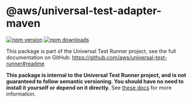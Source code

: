 <!-- START Auto-generated by generate-readmes.ts, do not modify START -->

# @aws/universal-test-adapter-maven

[![npm version](https://img.shields.io/npm/v/@aws/universal-test-adapter-maven)](https://www.npmjs.com/package/@aws/universal-test-adapter-maven)
[![npm downloads](https://img.shields.io/npm/dm/@aws/universal-test-adapter-maven)](https://npm-stat.com/charts.html?package=%40aws%2Funiversal-test-adapter-maven)

This package is part of the Universal Test Runner project, see the full documentation on GitHub: https://github.com/aws/universal-test-runner#readme

**This package is internal to the Universal Test Runner project, and is not guaranteed to follow semantic versioning. You should have no need to install it yourself or depend on it directly.** See [these docs](https://github.com/aws/universal-test-runner#-packages-in-this-monorepo) for more information.

<!-- Place any custom README contents after the following marker -->

<!-- END Auto-generated by generate-readmes.ts, do not modify END -->

